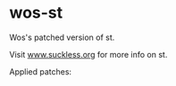 # wos-st
Wos's patched version of st.

Visit www.suckless.org for more info on st.

Applied patches:
